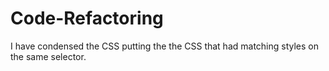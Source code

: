 # Code-Refactoring
I have condensed the CSS putting the the CSS that had matching styles on the same selector.

